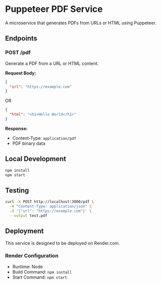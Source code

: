 # Puppeteer PDF Service

A microservice that generates PDFs from URLs or HTML using Puppeteer.

## Endpoints

### POST /pdf

Generate a PDF from a URL or HTML content.

**Request Body:**
```json
{
  "url": "https://example.com"
}
```

OR

```json
{
  "html": "<h1>Hello World</h1>"
}
```

**Response:**
- Content-Type: `application/pdf`
- PDF binary data

## Local Development

```bash
npm install
npm start
```

## Testing

```bash
curl -X POST http://localhost:3000/pdf \
  -H "Content-Type: application/json" \
  -d '{"url": "https://example.com"}' \
  --output test.pdf
```

## Deployment

This service is designed to be deployed on Render.com.

### Render Configuration
- Runtime: Node
- Build Command: `npm install`
- Start Command: `npm start`

